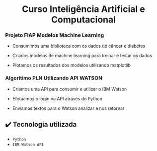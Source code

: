 <h1 align="center"> Curso Inteligência Artificial e Computacional </h1>
<h3 align="left"> Projeto FIAP Modelos Machine Learning </h3>

* Consumimos uma biblioteca com os dados de câncer e diabetes

* Criados modelos de machine learning para treinar e testar os dados

* Plotamos os resultados dos modelos utilizando matplotlib

<h3 align="left"> Algoritimo PLN Utilizando API WATSON </h3>

* Criamos uma API para consumir e utilizar o IBM Watson

* Efetuamos o login na API através do Python

* Enviamos textos para o Watson analizar e nos retornar

## ✔️ Tecnologia utilizada

- ``Python``
- ``IBM Watson API``
